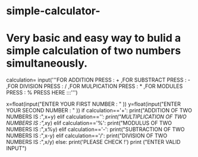 # simple-calculator-
# Very basic and easy way to bulid a simple calculation of two numbers simultaneously. 
calculation= input('''FOR ADDITION PRESS : + ,FOR SUBSTRACT PRESS : - ,FOR DIVISION PRESS : /  ,FOR MULPICATION PRESS : * ,FOR MODULES PRESS : %
PRESS HERE  :::''')

x=float(input("ENTER YOUR FIRST NUMBER : " ))
y=float(input("ENTER YOUR SECOND  NUMBER : " ))
if calculation=='+':
    print("ADDITION OF TWO NUMBERS IS :",x+y)
elif calculation=='*':
    print("MULTIPLICATION OF TWO NUMBERS IS :",x*y)
elif calculation=='%':
    print("MODULUS OF TWO NUMBERS IS :",x%y)
elif calculation=='-':
    print("SUBTRACTION OF TWO NUMBERS IS :",x-y)
elif calculation=='/':
    print("DIVISION OF TWO NUMBERS IS :",x/y)
else:
    print('PLEASE CHECK !')
    print ("ENTER VALID INPUT")
    
